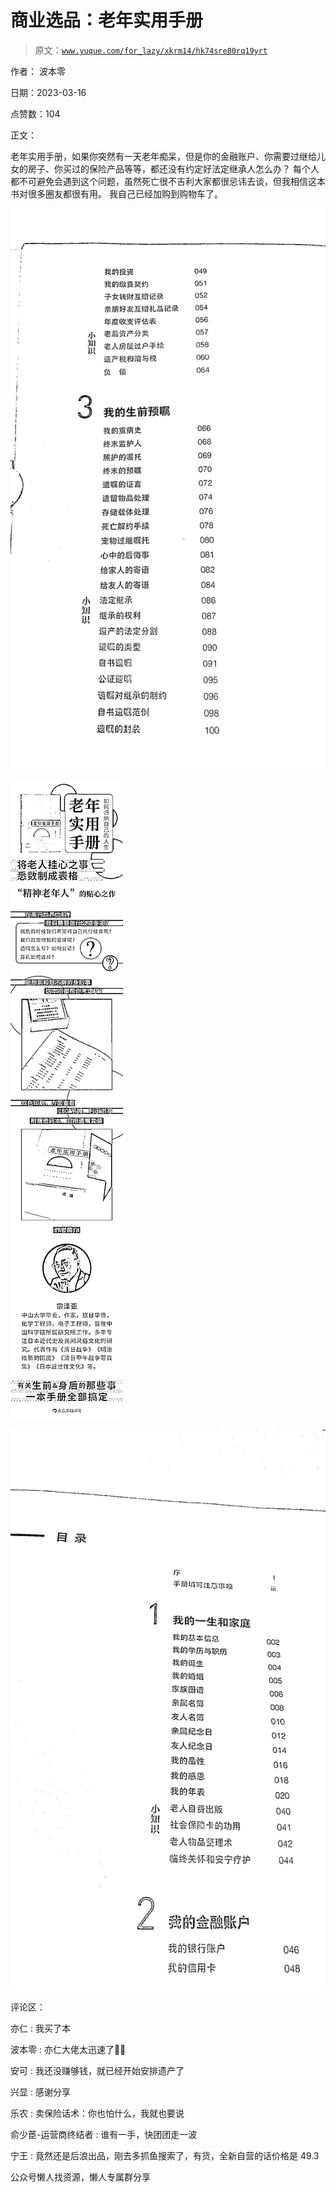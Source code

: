 # 商业选品：老年实用手册

> 原文：[`www.yuque.com/for_lazy/xkrm14/hk74sre80rq19yrt`](https://www.yuque.com/for_lazy/xkrm14/hk74sre80rq19yrt)



作者： 波本零



日期：2023-03-16



点赞数：104



正文：



老年实用手册，如果你突然有一天老年痴呆，但是你的金融账户、你需要过继给儿女的房子、你买过的保险产品等等，都还没有约定好法定继承人怎么办？ 每个人都不可避免会遇到这个问题，虽然死亡很不吉利大家都很忌讳去谈，但我相信这本书对很多圈友都很有用。 我自己已经加购到购物车了。



![](img/d8785f5dbf6b229aff2dd440f09a115b.png)  

![](img/e93683d9f08130ae9f0b5fafebd8ebf3.png)  

![](img/03046b547a6622364444d587d951bf87.png)  

评论区：



亦仁 : 我买了本



波本零 : 亦仁大佬太迅速了👍🏻



安可 : 我还没赚够钱，就已经开始安排遗产了



兴显 : 感谢分享



乐农 : 卖保险话术：你也怕什么，我就也要说



俞少茞-运营商终结者 : 谁有一手，快团团走一波



宁王 : 竟然还是后浪出品，刚去多抓鱼搜索了，有货，全新自营的话价格是 49.3



公众号懒人找资源，懒人专属群分享

</ne-p></ne-p></ne-p>